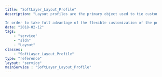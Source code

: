 ```yaml
---
title: "SoftLayer_Layout_Profile"
description: "Layout profiles are the primary object used to tie customized portal experiences to the [SoftLayer_User_Customer](reference/datatypes/SoftLayer_User_Customer). 

In order to take full advantage of the flexible customization of the portal, each user must be given one or more layout profiles. Each layout profile is then assigned one of the [SoftLayer_Layout_Container](reference/datatypes/SoftLayer_Layout_Container), thereby giving the user all [SoftLayer_Layout_Item](reference/datatypes/SoftLayer_Layout_Item) and associated [SoftLayer_Layout_Profile_Preferences](reference/datatypes/SoftLayer_Layout_Profile_Preferences). These default preferences can be modified via the [[SoftLayer_Layout_Profile::modifyPreference()]] method, giving the user their own customized configuration. "
date: "2018-02-12"
tags:
    - "service"
    - "sldn"
    - "Layout"
classes:
    - "SoftLayer_Layout_Profile"
type: "reference"
layout: "service"
mainService : "SoftLayer_Layout_Profile"
---
```

